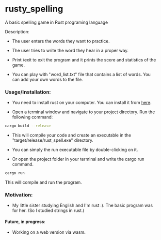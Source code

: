 # rusty_spelling
A basic spelling game in Rust programing language

Description:
- The user enters the words they want to practice.

- The user tries to write the word they hear in a proper way.
- Print /exit to exit the program and it prints the score and statistics of the game.
- You can play with "word_list.txt" file that contains a list of words. You can add your own words to the file.

### Usage/Installation:
- You need to install rust on your computer. You can install it from [here](https://www.rust-lang.org/tools/install).

- Open a terminal window and navigate to your project directory. Run the following command:
  
```bash
cargo build --release
```

- This will compile your code and create an executable in the "target/release/rust_spell.exe" directory.


- You can simply the run executable file by double-clicking on it. 


- Or open the project folder in your terminal and write the cargo run command.
  
```bash
cargo run
```

This will compile and run the program.


### Motivation:
- My little sister studying English and I'm rust :). The basic program was for her. (So I studied strings in rust.)

#### Future, in progress:

- Working on a web version via wasm.